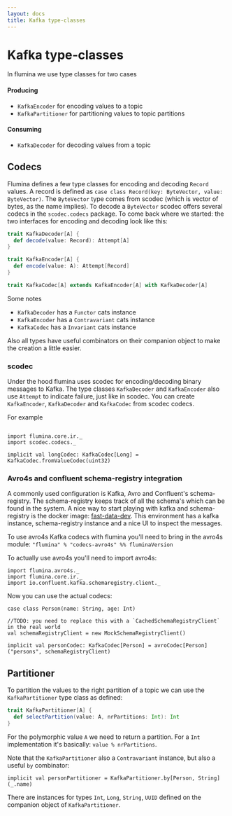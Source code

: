 ```yaml
---
layout: docs
title: Kafka type-classes
---
```


# Kafka type-classes

In flumina we use type classes for two cases

#### Producing

- `KafkaEncoder` for encoding values to a topic
- `KafkaPartitioner` for partitioning values to topic partitions

#### Consuming

- `KafkaDecoder` for decoding values from a topic

## Codecs

Flumina defines a few type classes for encoding and decoding `Record` values. A record is defined as `case class Record(key: ByteVector, value: ByteVector)`. The `ByteVector` type comes from scodec (which is vector of bytes, as the name implies). To decode a `ByteVector` scodec offers several codecs in the `scodec.codecs` package. To come back where we started: the two interfaces for encoding and decoding look like this:

```scala
trait KafkaDecoder[A] {
  def decode(value: Record): Attempt[A]
}

trait KafkaEncoder[A] {
  def encode(value: A): Attempt[Record]
}

trait KafkaCodec[A] extends KafkaEncoder[A] with KafkaDecoder[A]
```

Some notes

- `KafkaDecoder` has a `Functor` cats instance
- `KafkaEncoder` has a `Contravariant` cats instance
- `KafkaCodec` has a `Invariant` cats instance

Also all types have useful combinators on their companion object to make the creation a little easier.

### scodec

Under the hood flumina uses scodec for encoding/decoding binary messages to Kafka. The type classes `KafkaDecoder` and `KafkaEncoder` also use `Attempt` to indicate failure, just like in scodec. You can create `KafkaEncoder`, `KafkaDecoder` and `KafkaCodec` from scodec codecs.

For example

```tut:silent

import flumina.core.ir._
import scodec.codecs._

implicit val longCodec: KafkaCodec[Long] = KafkaCodec.fromValueCodec(uint32)
```

### Avro4s and confluent schema-registry integration

A commonly used configuration is Kafka, Avro and Confluent's schema-registry. The schema-registry keeps track of all the schema's which can be found in the system.
A nice way to start playing with kafka and schema-registry is the docker image: [fast-data-dev](!http://www.landoop.com/kafka/fast-data-dev/). This environment has a kafka instance, schema-registry instance and a nice UI to inspect the messages.

To use avro4s Kafka codecs with flumina you'll need to bring in the avro4s module: `"flumina" % "codecs-avro4s" %% fluminaVersion`

To actually use avro4s you'll need to import avro4s:

```tut:silent
import flumina.avro4s._
import flumina.core.ir._
import io.confluent.kafka.schemaregistry.client._
```

Now you can use the actual codecs:

```tut:silent
case class Person(name: String, age: Int)

//TODO: you need to replace this with a `CachedSchemaRegistryClient` in the real world
val schemaRegistryClient = new MockSchemaRegistryClient()

implicit val personCodec: KafkaCodec[Person] = avroCodec[Person]("persons", schemaRegistryClient)
```

## Partitioner

To partition the values to the right partition of a topic we can use the `KafkaPartitioner` type class as defined:

```scala
trait KafkaPartitioner[A] {
  def selectPartition(value: A, nrPartitions: Int): Int
}
```

For the polymorphic value `A` we need to return a partition. For a `Int` implementation it's basically: `value % nrPartitions`.

Note that the `KafkaPartitioner` also a `Contravariant` instance, but also a useful `by` combinator:

```tut:silent
implicit val personPartitioner = KafkaPartitioner.by[Person, String](_.name)
```

There are instances for types `Int`, `Long`, `String`, `UUID` defined on the companion object of `KafkaPartitioner`.